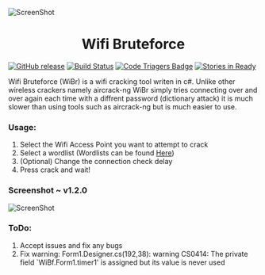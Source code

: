 ![ScreenShot](http://i.imgur.com/9khU6ZJ.png)  
<h1 align="center">Wifi Bruteforce</h1>  
  
[![GitHub release](https://img.shields.io/badge/Release-1.2.0-brightgreen.svg)](https://github.com/Tlgyt/wibr/releases/latest)   [![Build Status](https://travis-ci.org/Tlgyt/WiBr.svg?branch=master)](https://travis-ci.org/Tlgyt/WiBr)   [![Code Triagers Badge](https://www.codetriage.com/tlgyt/wibr/badges/users.svg)](https://www.codetriage.com/tlgyt/wibr)  [![Stories in Ready](https://badge.waffle.io/Tlgyt/WiBr.png?label=ready&title=Ready)](https://waffle.io/Tlgyt/WiBr)  
  
Wifi Bruteforce (WiBr) is a wifi cracking tool writen in c#. Unlike other wireless crackers namely aircrack-ng WiBr simply tries   connecting over and over again each time with a diffrent password (dictionary attack) it is much slower than using tools such as aircrack-ng but is much easier to use.  
### Usage:
1. Select the Wifi Access Point you want to attempt to crack  
2. Select a wordlist (Wordlists can be found [Here](https://github.com/danielmiessler/SecLists/tree/master/Passwords))  
3. (Optional) Change the connection check delay  
4. Press crack and wait!  

### Screenshot ~ v1.2.0
![ScreenShot](http://i.imgur.com/Hbpq2ut.png)

### ToDo:
1. Accept issues and fix any bugs    
2. Fix warning: Form1.Designer.cs(192,38): warning CS0414: The private field `WiBf.Form1.timer1' is assigned but its value is never used  
